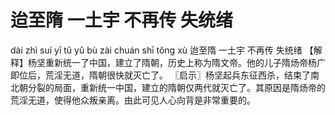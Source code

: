 # 迨至隋     一土宇     不再传     失统绪

dài zhì suí 	yī tǔ yǔ 	bù zài chuán 	shī tǒng xù
迨至隋 	一土宇 	不再传 	失统绪
【解释】杨坚重新统一了中国，建立了隋朝，历史上称为隋文帝。他的儿子隋炀帝杨广即位后，荒淫无道，隋朝很快就灭亡了。
〖启示〗杨坚起兵东征西杀，结束了南北朝分裂的局面，重新统一中国，建立的隋朝仅两代就灭亡了。其原因是隋炀帝的荒淫无道，使得他众叛亲离。由此可见人心向背是非常重要的。
